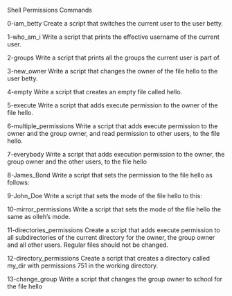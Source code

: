 Shell Permissions Commands

0-iam_betty
Create a script that switches the current user to the user betty.

1-who_am_i
Write a script that prints the effective username of the current user.

2-groups
Write a script that prints all the groups the current user is part of.

3-new_owner
Write a script that changes the owner of the file hello to the user betty.

4-empty
Write a script that creates an empty file called hello.

5-execute
Write a script that adds execute permission to the owner of the file hello.

6-multiple_permissions
Write a script that adds execute permission to the owner and the group owner, and read permission to other users, to the file hello.

7-everybody
Write a script that adds execution permission to the owner, the group owner and the other users, to the file hello

8-James_Bond
Write a script that sets the permission to the file hello as follows:

9-John_Doe
Write a script that sets the mode of the file hello to this:

10-mirror_permissions
Write a script that sets the mode of the file hello the same as olleh’s mode.

11-directories_permissions
Create a script that adds execute permission to all subdirectories of the current directory for the owner, the group owner and all other users. Regular files should not be changed.

12-directory_permissions
Create a script that creates a directory called my_dir with permissions 751 in the working directory.

13-change_group
Write a script that changes the group owner to school for the file hello



